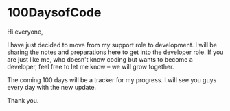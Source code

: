 # 100DaysofCode
Hi everyone,

I have just decided to move from my support role to development. I will be sharing the notes and preparations here to get into the developer role. If you are just like me, who doesn't know coding but wants to become a developer, feel free to let me know – we will grow together.

The coming 100 days will be a tracker for my progress. I will see you guys every day with the new update.

Thank you.

